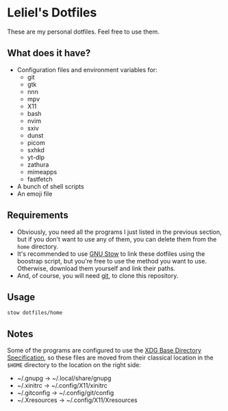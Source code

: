 # Leliel's Dotfiles
These are my personal dotfiles. Feel free to use them.

## What does it have?
- Configuration files and environment variables for:
    - git
    - gtk
    - nnn
    - mpv
    - X11
    - bash
    - nvim
    - sxiv
    - dunst
    - picom
    - sxhkd
    - yt-dlp
    - zathura
    - mimeapps
    - fastfetch
- A bunch of shell scripts
- An emoji file

## Requirements
- Obviously, you need all the programs I just listed in the previous section, but if you don't want to use any of them, you can delete them from the `home` directory.
- It's recommended to use [GNU Stow](https://www.gnu.org/software/stow) to link these dotfiles using the boostrap script, but you're free to use the method you want to use. Otherwise, download them yourself and link their paths.
- And, of course, you will need [git](https://git-scm.com), to clone this repository.

## Usage
```
stow dotfiles/home
```

## Notes
Some of the programs are configured to use the [XDG Base Directory Specification](https://specifications.freedesktop.org/basedir-spec/latest), so these files are moved from their classical location in the `$HOME` directory to the location on the right side:
- ~/.gnupg -> ~/.local/share/gnupg
- ~/.xinitrc -> ~/.config/X11/xinitrc
- ~/.gitconfig -> ~/.config/git/config
- ~/.Xresources -> ~/.config/X11/Xresources
